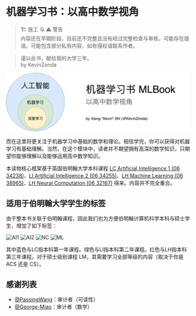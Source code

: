 # 机器学习书：以高中数学视角

> 🏗️ 施工 与 ⚠️ 警告   
> 内容还在早期阶段，目前还不完整且没有经过完整检查与审核，可能存在错误。可能包含部分私有内容，如有侵权请联系作者。

> 谨以此书，献给我的大学三年。  
> by KevinZonda

![](assets/cover.png)

而在这里将更关注于机器学习中基础的数学和理论。相信学完，你可以获得对机器学习有基础理解。当然，在这个模块中，读者并不期望拥有高深的数学知识，只期望你能够理解以及能够运用高中数学知识。

本读物核心框架基于英国伯明翰大学本科课程 [LC Artificial Intelligence 1 (06 34238)](https://program-and-modules-handbook.bham.ac.uk/webhandbooks/WebHandbooks-control-servlet?Action=getModuleDetailsList&pgSubj=06&pgCrse=34238&searchTerm=002022)、[LI Artificial Intelligence 2 (06 34255)](https://program-and-modules-handbook.bham.ac.uk/webhandbooks/WebHandbooks-control-servlet?Action=getModuleDetailsList&pgSubj=06&pgCrse=34255&searchTerm=002022)、[LH Machine Learning (06 38965)](https://program-and-modules-handbook.bham.ac.uk/webhandbooks/WebHandbooks-control-servlet?Action=getModuleDetailsList&pgSubj=06&pgCrse=38965&searchTerm=002023)、[LH Neural Computation (06 32167)](https://program-and-modules-handbook.bham.ac.uk/webhandbooks/WebHandbooks-control-servlet?Action=getModuleDetailsList&pgSubj=06&pgCrse=32167&searchTerm=002022) 得来。内容并不完全重合。


## 适用于伯明翰大学学生的标签

由于整本书关联于伯明翰课程，因此我们也为方便伯明翰计算机科学本科与硕士学生，增加了如下标签：

![AI1](https://img.shields.io/badge/LC-Artificial%20Inteligence%201-blue)
![AI2](https://img.shields.io/badge/LI-Artificial%20Inteligence%202-green)
![NC](https://img.shields.io/badge/LH-Neural%20Compulation-red)
![ML](https://img.shields.io/badge/LH-Machine%20Learning-red)

其中蓝色与LC指本科第一年课程。绿色与LI指本科第二年课程。红色与LH指本科第三年课程。对于硕士级别课程 LM，其需要学习全部等级的内容（取决于你是 ACS 还是 CS）。

## 感谢列表

- [@PassingWang](https://github.com/PassingWang)：审计者（可读性）
- [@George-Miao](https://github.com/George-Miao)：审计者（数学）
